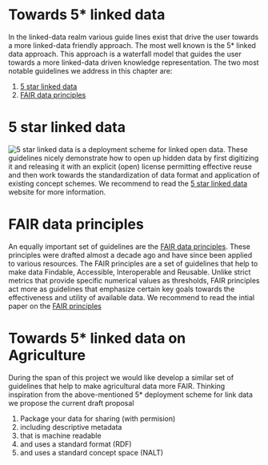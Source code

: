 Towards 5* linked data
=======================
In the linked-data realm various guide lines exist that drive the user towards a more linked-data friendly approach. The most well known is the 5* linked data approach. 
This approach is a waterfall model that guides the user towards a more linked-data driven knowledge representation.
The two most notable guidelines we address in this chapter are: 
1. [5 star linked data](https://5stardata.info/en/)
2. [FAIR data principles](https://www.go-fair.org/fair-principles/)

# 5 star linked data
![5 star linked data](https://5stardata.info/images/5-star-steps.png) is a deployment scheme
for linked open data. 
These guidelines nicely demonstrate how to open up hidden data by first digitizing it and releasing it with 
an explicit (open) license permitting effective reuse and then work towards the standardization of data format and application
of existing concept schemes. 
We recommend to read the [5 star linked data](https://5stardata.info/en/) website for more information.

# FAIR data principles

An equally important set of guidelines are the [FAIR data principles](https://www.go-fair.org/fair-principles/). 
These principles were drafted almost a decade ago and have since been applied to various resources. 
The FAIR principles are a set of guidelines that help to make data
Findable, Accessible, Interoperable and Reusable. 
Unlike strict metrics that provide specific numerical values as thresholds, FAIR principles act more as guidelines that 
emphasize certain key goals towards the effectiveness and utility of available data. 
We recommend to read the intial paper on the [FAIR principles](https://www.ncbi.nlm.nih.gov/pmc/articles/PMC4792175/)

# Towards 5* linked data on Agriculture
During the span of this project we would like develop a similar set of guidelines that help to make agricultural data
more FAIR. 
Thinking inspiration from the above-mentioned 5* deployment scheme for link data we propose the current draft proposal
1. Package your data for sharing (with permision)
2. including descriptive metadata
3. that is machine readable
4. and uses a standard format (RDF)
5. and uses a standard concept space (NALT)
